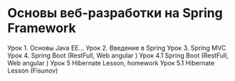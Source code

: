 # Основы веб-разработки на Spring Framework

Урок 1.  Основы Java EE...
Урок 2.  Введение в Spring
Урок 3.  Spring MVC
Урок 4.  Spring Boot (RestFull, Web angular )
Урок 4.1 Spring Boot (RestFull, Web angular )
Урок 5   Hibernate Lesson, homework
Урок 5.1 Hibernate Lesson (Fisunov)




